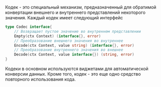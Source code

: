 Кодек - это специальный механизм, предназначенный для обратимой конвертации внешнего и внутреннего представлений некоторого значения. Каждый кодек имеет следующий интерфейс
 
```go
type Codec interface{
	// Возвращает пустое значение во внутреннем представлении
	Empty(ctx Context) (interface{}, error)
	// Преобразование внешнего значения во внутреннее
	Encode(ctx Context, value string) (interface{}, error)
	// Преобразование внутреннего значения во внешнее
	Decode(ctx Context, value interface{}) (string, error)
}
```

Кодеки в основном используются виджетами для автоматической конверсии данных. Кроме того, кодек - это еще одно средство повторного использования кода.